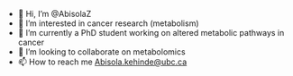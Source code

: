 - 👋 Hi, I’m @AbisolaZ
- 👀 I’m interested in cancer research (metabolism)
- 🌱 I’m currently a PhD student working on altered metabolic pathways in cancer
- 💞️ I’m looking to collaborate on metabolomics 
- 📫 How to reach me Abisola.kehinde@ubc.ca

<!---
AbisolaZ/AbisolaZ is a ✨ special ✨ repository because its `README.md` (this file) appears on your GitHub profile.
You can click the Preview link to take a look at your changes.
--->

